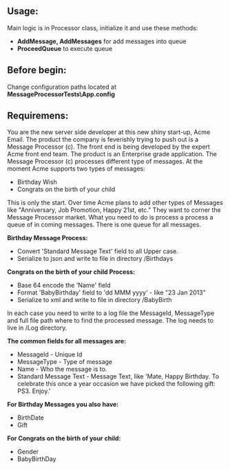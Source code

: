 ## Usage:

Main logic is in Processor class, initialize it and use these methods:
- **AddMessage, AddMessages** for add messages into queue
- **ProceedQueue** to execute queue

## Before begin:

Change configuration paths located at **MessageProcessorTests\App.config**


## Requiremens:
You are the new server side developer at this new shiny start-up, Acme Email. The product the company is feverishly trying to push out is a Message Processor (c). The front end is being developed by the expert Acme front end team. The product is an Enterprise grade application.
The Message Processor (c) processes different type of messages. At the moment Acme supports two types of messages:
- Birthday Wish
- Congrats on the birth of your child

This is only the start. Over time Acme plans to add other types of Messages like "Anniversary, Job Promotion, Happy 21st, etc." They want to corner the Message Processor market.
What you need to do is process a process a queue of in coming messages. There is one queue for all messages.

**Birthday Message Process:**
- Convert 'Standard Message Text' field to all Upper case.
- Serialize to json and write to file in directory /Birthdays

**Congrats on the birth of your child Process:**
- Base 64 encode the 'Name' field
- Format 'BabyBirthday' field to 'dd MMM yyyy' - like "23 Jan 2013"
- Serialize to xml and write to file in directory /BabyBirth

In each case you need to write to a log file the MessageId, MessageType and full file path where to find the processed message. The log needs to live in /Log directory.

**The common fields for all messages are:**
- MessageId - Unique Id
- MessageType - Type of message
- Name - Who the message is to.
- Standard Message Text - Message Text, like 'Mate, Happy Birthday. To celebrate this once a year occasion we have picked the following gift: PS3. Enjoy.'

**For Birthday Messages you also have:**
- BirthDate
- Gift

**For Congrats on the birth of your child:**
- Gender
- BabyBirthDay
